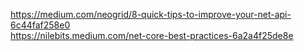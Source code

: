 https://medium.com/neogrid/8-quick-tips-to-improve-your-net-api-6c44faf258e0  
https://nilebits.medium.com/net-core-best-practices-6a2a4f25de8e


